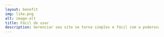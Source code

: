 ```yaml
---
layout: benefit
img: like.png
alt: image-alt
title: Fácil de usar
description: Gerenciar seu site se torna simples e fácil com a poderosa plataforma na qual o site é desenvolvido.
---
```

